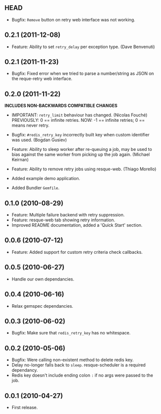 ## HEAD

* Bugfix: `Remove` button on retry web interface was not working.

## 0.2.1 (2011-12-08)

* Feature: Ability to set `retry_delay` per exception type. (Dave Benvenuti)

## 0.2.1 (2011-11-23)

* Bugfix: Fixed error when we tried to parse a number/string as JSON on the
  reque-retry web interface.

## 0.2.0 (2011-11-22)

**INCLUDES NON-BACKWARDS COMPATIBLE CHANGES**

* IMPORTANT: `retry_limit` behaviour has changed. (Nicolas Fouché)
    PREVIOUSLY: 0 == infinite retries.
           NOW: -1 == infinite retries; 0 == means never retry.

* Bugfix: `#redis_retry_key` incorrectly built key when custom identifier
  was used. (Bogdan Gusiev)
* Feature: Ability to sleep worker after re-queuing a job, may be used to bias
  against the same worker from picking up the job again. (Michael Keirnan)
* Feature: Ability to remove retry jobs using resque-web. (Thiago Morello)
* Added example demo application.
* Added Bundler `Gemfile`.

## 0.1.0 (2010-08-29)

* Feature: Multiple failure backend with retry suppression.
* Feature: resque-web tab showing retry information.
* Improved README documentation, added a 'Quick Start' section.

## 0.0.6 (2010-07-12)

* Feature: Added support for custom retry criteria check callbacks.

## 0.0.5 (2010-06-27)

* Handle our own dependancies.

## 0.0.4 (2010-06-16)

* Relax gemspec dependancies.

## 0.0.3 (2010-06-02)

* Bugfix: Make sure that `redis_retry_key` has no whitespace.

## 0.0.2 (2010-05-06)

* Bugfix: Were calling non-existent method to delete redis key.
* Delay no-longer falls back to `sleep`. resque-scheduler is a required
  dependancy.
* Redis key doesn't include ending colon `:` if no args were passed
  to the job.

## 0.0.1 (2010-04-27)

* First release.
